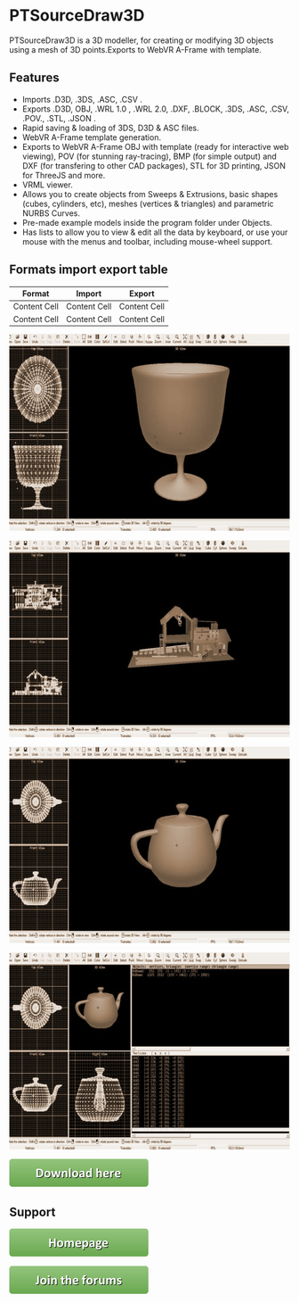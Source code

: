 # PTSourceDraw3D

PTSourceDraw3D is a 3D modeller, for creating or modifying 3D objects using a mesh of 3D points.Exports to WebVR A-Frame with template.

## Features 

* Imports .D3D, .3DS, .ASC, .CSV .
* Exports .D3D, OBJ, .WRL 1.0 , .WRL 2.0, .DXF, .BLOCK, .3DS, .ASC, .CSV, .POV., .STL, .JSON .
* Rapid saving & loading of 3DS, D3D & ASC files.
* WebVR A-Frame template generation.
* Exports to WebVR A-Frame OBJ with template (ready for interactive web viewing), POV (for stunning ray-tracing), BMP (for simple output) and DXF (for transfering to other CAD packages), STL for 3D printing, JSON for ThreeJS and more.
* VRML viewer.
* Allows you to create objects from Sweeps & Extrusions, basic shapes (cubes, cylinders, etc), meshes (vertices & triangles) and parametric NURBS Curves.
* Pre-made example models inside the program folder under Objects. 
* Has lists to allow you to view & edit all the data by keyboard, or use your mouse with the menus and toolbar, including mouse-wheel support.

## Formats import export table

|Format  | Import | Export |
| ------------- | ------------- | ------------- |
| Content Cell  | Content Cell  | Content Cell  |
| Content Cell  | Content Cell  | Content Cell  |

![PTSourceDraw3D](/images/01.jpg)

![PTSourceDraw3D](/images/02.jpg)

![PTSourceDraw3D](/images/03.jpg)

![PTSourceDraw3D](/images/04.jpg)

[![You can download here.](/images/button_download-here.png)](https://dl.orangedox.com/MON0RZXZKTyNNTAjaK?dl=1)

## Support

[![Visit homepage.](/images/button_homepage.png)](https://ptsource.eu/)

[![The forums home page.](/images/button_join-the-forums.png)](https://www.facebook.com/www.ptsource.eu/)
